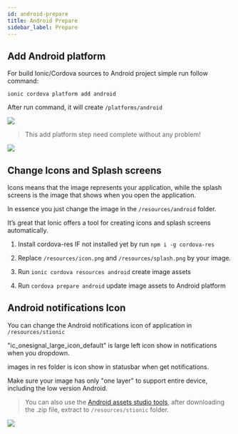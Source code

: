 ```yaml
---
id: android-prepare
title: Android Prepare
sidebar_label: Prepare
---
```


## Add Android platform

For build Ionic/Cordova sources to Android project simple run follow command:

```
ionic cordova platform add android
```

After run command, it will create `/platforms/android`

![](/halanews-document/docs/assets/build-android-add-platform.png)

> This add platform step need complete without any problem!

![](/halanews-document/docs/assets/build-android-add-platform-complete.png)

## Change Icons and Splash screens

Icons means that the image represents your application, while the splash screens is the image that shows when you open the application.

In essence you just change the image in the `/resources/android` folder.

It’s great that Ionic offers a tool for creating icons and splash screens automatically.

1. Install cordova-res IF not installed yet by run `npm i -g cordova-res`

2. Replace `/resources/icon.png` and `/resources/splash.png` by your image.

3. Run `ionic cordova resources android` create image assets

4. Run `cordova prepare android` update image assets to Android platform

## Android notifications Icon

You can change the Android notifications icon of application in `/resources/stionic`

"ic_onesignal_large_icon_default" is large left icon show in notifications when you dropdown.

images in res folder is icon show in statusbar when get notifications.

Make sure your image has only "one layer" to support entire device, including the low version Android.

> You can also use the [Android assets studio tools](http://romannurik.github.io/AndroidAssetStudio/icons-notification.html#source.type=image&source.space.trim=1&source.space.pad=0&name=ic_stat_onesignal_default), after downloading the .zip file, extract to `/resources/stionic` folder.

![](/halanews-document/docs/assets/build-android-notification-icon.png)
